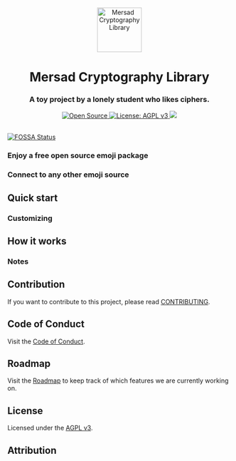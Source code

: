 <p align="center">
  <br>
  <a href="#">
    <img src="" width="100" alt="Mersad Cryptography Library"/>
  </a>
</p>

<h1 align="center">Mersad Cryptography Library</h1>
<h3 align="center">A toy project by a lonely student who likes ciphers.</h3>
<p align="center">

<p align="center">
  <a title="Open Source" href="https://opensource.com/resources/what-open-source/">
    <img src="https://img.shields.io/badge/Open%20Source-Forever-brightgreen?style=flat-square" alt="Open Source">
  </a>
  <a title="License: GPL v3" href="https://www.opensource.org/licenses/AGPL-3.0">
    <img src="https://img.shields.io/badge/License-AGPL%20v3-blue?style=flat-square&logo=gnu" alt="License: AGPL v3">
  </a>
<a href="https://app.fossa.io/projects/git%2Bgithub.com%2Fazadeh-afzar%2FMersad-Cryptography-Library?ref=badge_shield" alt="FOSSA Status"><img src="https://app.fossa.io/api/projects/git%2Bgithub.com%2Fazadeh-afzar%2FMersad-Cryptography-Library.svg?type=shield"/></a>
  <br>
  <br>
</p>



[![FOSSA Status](https://app.fossa.io/api/projects/git%2Bgithub.com%2Fazadeh-afzar%2FMersad-Cryptography-Library.svg?type=large)](https://app.fossa.io/projects/git%2Bgithub.com%2Fazadeh-afzar%2FMersad-Cryptography-Library?ref=badge_large)

### Enjoy a free open source emoji package

### Connect to any other emoji source

## Quick start


### Customizing

## How it works


### Notes


## Contribution

If you want to contribute to this project, please read [CONTRIBUTING](CONTRIBUTING.md).

## Code of Conduct

Visit the [Code of Conduct](CODE_OF_CONDUCT.md).

## Roadmap

Visit the [Roadmap](ROADMAP.md) to keep track of which features we are currently working on.

## License

Licensed under the [AGPL v3](LICENSE).

## Attribution